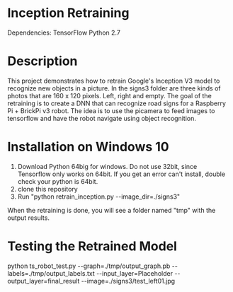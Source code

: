 # Inception Retraining

Dependencies:
TensorFlow
Python 2.7

Description
===========

This project demonstrates how to retrain Google's Inception V3 model to recognize new objects in a picture. In the signs3 folder are three kinds of photos that are 160 x 120 pixels. Left, right and empty. The goal of the retraining is to create a DNN that can recognize road signs for a Raspberry Pi + BrickPi v3 robot. The idea is to use the picamera to feed images to tensorflow and have the robot navigate using object recognition.

Installation on Windows 10
===========

1. Download Python 64big for windows. Do not use 32bit, since Tensorflow only works on 64bit. If you get an error can't install, double check your python is 64bit.
2. clone this repository
3. Run "python retrain_inception.py --image_dir=./signs3"

When the retraining is done, you will see a folder named "tmp" with the output results.

Testing the Retrained Model
===========
python ts_robot_test.py --graph=./tmp/output_graph.pb --labels=./tmp/output_labels.txt --input_layer=Placeholder --output_layer=final_result --image=./signs3/test_left01.jpg
